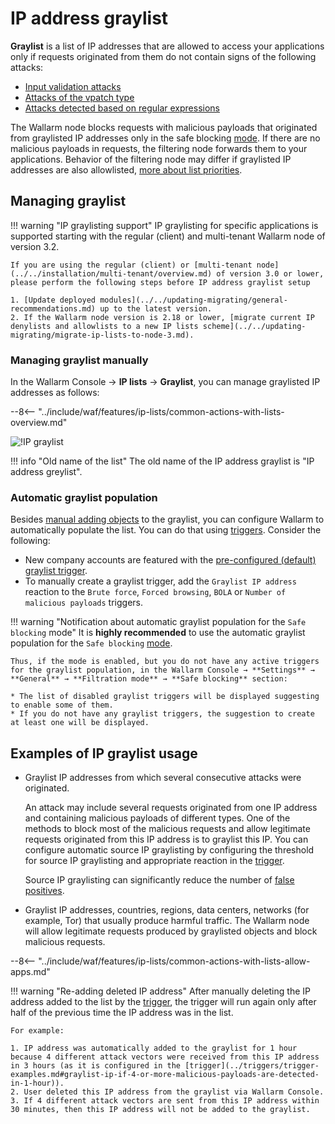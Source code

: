 # IP address graylist

**Graylist** is a list of IP addresses that are allowed to access your applications only if requests originated from them do not contain signs of the following attacks:

* [Input validation attacks](../../about-wallarm/protecting-against-attacks.md#input-validation-attacks)
* [Attacks of the vpatch type](../rules/vpatch-rule.md)
* [Attacks detected based on regular expressions](../rules/regex-rule.md)

The Wallarm node blocks requests with malicious payloads that originated from graylisted IP addresses only in the safe blocking [mode](../../admin-en/configure-wallarm-mode.md). If there are no malicious payloads in requests, the filtering node forwards them to your applications. Behavior of the filtering node may differ if graylisted IP addresses are also allowlisted, [more about list priorities](overview.md#algorithm-of-ip-lists-processing).

## Managing graylist

!!! warning "IP graylisting support"
    IP graylisting for specific applications is supported starting with the regular (client) and multi-tenant Wallarm node of version 3.2.
    
    If you are using the regular (client) or [multi-tenant node](../../installation/multi-tenant/overview.md) of version 3.0 or lower, please perform the following steps before IP address graylist setup

    1. [Update deployed modules](../../updating-migrating/general-recommendations.md) up to the latest version.
    2. If the Wallarm node version is 2.18 or lower, [migrate current IP denylists and allowlists to a new IP lists scheme](../../updating-migrating/migrate-ip-lists-to-node-3.md).

### Managing graylist manually

In the Wallarm Console → **IP lists** → **Graylist**, you can manage graylisted IP addresses as follows:

--8<-- "../include/waf/features/ip-lists/common-actions-with-lists-overview.md"

![!IP graylist](../../images/user-guides/ip-lists/graylist.png)

!!! info "Old name of the list"
    The old name of the IP address graylist is "IP address greylist".

### Automatic graylist population

Besides [manual adding objects](#adding-an-object-to-the-list) to the graylist, you can configure Wallarm to automatically populate the list. You can do that using [triggers](../../user-guides/triggers/triggers.md). Consider the following:

* New company accounts are featured with the [pre-configured (default) graylist trigger](../../user-guides/triggers/triggers.md#pre-configured-triggers-default-triggers).
* To manually create a graylist trigger, add the `Graylist IP address` reaction to the `Brute force`, `Forced browsing`, `BOLA` or `Number of malicious payloads` triggers.

!!! warning "Notification about automatic graylist population for the `Safe blocking` mode"
    It is **highly recommended** to use the automatic graylist population for the `Safe blocking` [mode](../../admin-en/configure-wallarm-mode.md).
    
    Thus, if the mode is enabled, but you do not have any active triggers for the graylist population, in the Wallarm Console → **Settings** → **General** → **Filtration mode** → **Safe blocking** section:
    
    * The list of disabled graylist triggers will be displayed suggesting to enable some of them.
    * If you do not have any graylist triggers, the suggestion to create at least one will be displayed.

## Examples of IP graylist usage

* Graylist IP addresses from which several consecutive attacks were originated.

    An attack may include several requests originated from one IP address and containing malicious payloads of different types. One of the methods to block most of the malicious requests and allow legitimate requests originated from this IP address is to graylist this IP. You can configure automatic source IP graylisting by configuring the threshold for source IP graylisting and appropriate reaction in the [trigger](../triggers/trigger-examples.md#graylist-ip-if-4-or-more-malicious-payloads-are-detected-in-1-hour).

    Source IP graylisting can significantly reduce the number of [false positives](../../about-wallarm/protecting-against-attacks.md#false-positives).
* Graylist IP addresses, countries, regions, data centers, networks (for example, Tor) that usually produce harmful traffic. The Wallarm node will allow legitimate requests produced by graylisted objects and block malicious requests.

--8<-- "../include/waf/features/ip-lists/common-actions-with-lists-allow-apps.md"

!!! warning "Re-adding deleted IP address"
    After manually deleting the IP address added to the list by the [trigger](../triggers/triggers.md), the trigger will run again only after half of the previous time the IP address was in the list.
    
    For example:

    1. IP address was automatically added to the graylist for 1 hour because 4 different attack vectors were received from this IP address in 3 hours (as it is configured in the [trigger](../triggers/trigger-examples.md#graylist-ip-if-4-or-more-malicious-payloads-are-detected-in-1-hour)).
    2. User deleted this IP address from the graylist via Wallarm Console.
    3. If 4 different attack vectors are sent from this IP address within 30 minutes, then this IP address will not be added to the graylist.
